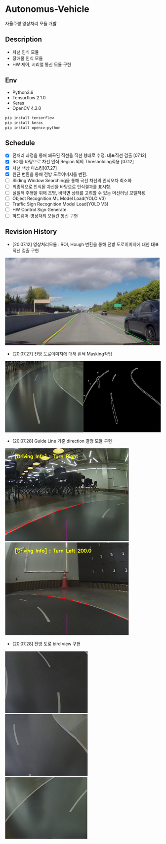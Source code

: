 # Autonomus-Vehicle

자율주행 영상처리 모듈 개발

## Description

- 차선 인식 모듈
- 장애물 인식 모듈
- HW 제어, 시리얼 통신 모듈 구현

## Env

- Python3.6
- Tensorflow 2.1.0
- Keras
- OpenCV 4.3.0

```buildoutcfg
pip install tensorflow
pip install keras
pip install opencv-python
```

## Schedule

- [X] 전처리 과정을 통해 왜곡된 직선을 직선 형태로 수정. 대표직선 검출 [07.12]
- [X] ROI를 바탕으로 차선 인식 Region 외의 Thresholding적용 [07.12]
- [X] 차선 색상 마스킹[07.27]
- [X] 원근 변환을 통해 전방 도로이미지를 변환.
- [ ] Sliding Window Searching을 통해 곡선 차선의 인식오차 최소화
- [ ] 최종적으로 인식된 차선을 바탕으로 인식결과를 표시함.
- [ ] 실질적 주행을 위해 조명, 바닥면 상태를 고려할 수 있는 머신러닝 모델적용
- [ ] Object Recognition ML Model Load(YOLO V3)
- [ ] Traffic Sign Recognition Model Load(YOLO V3)
- [ ] HW Control Sign Generate
- [ ] 하드웨어-영상처리 모듈간 통신 구현

## Revision History

- [20.07.12] 영상처리모듈 : ROI, Hough 변환을 통해 전방 도로이미지에 대한 대표 직선 검출 구현

<img src= "./Scripts/1.png" width="500px">

- [20.07.27] 전방 도로이미지에 대해 흰색 Masking작업

<img src= "./Scripts/2.png" height="230px">

- [20.07.28] Guide Line 기준 direction 결정 모듈 구현

<img src= "./Scripts/3.png" height="300px"><img src= "./Scripts/4.PNG" height="300px">

- [20.07.28] 전방 도로 bird view 구현

<img src= "./Scripts/5.PNG" height="200px"><img src= "./Scripts/6.PNG" height="200px"><img src= "./Scripts/7.PNG" height="200px">